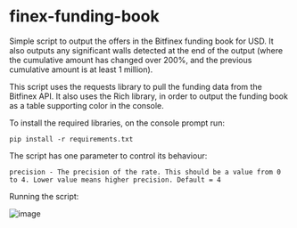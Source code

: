 # finex-funding-book
Simple script to output the offers in the Bitfinex funding book for USD.
It also outputs any significant walls detected at the end of the output (where the cumulative amount has changed over 200%, and the previous cumulative amount is at least 1 million).

This script uses the requests library to pull the funding data from the Bitfinex API.
It also uses the Rich library, in order to output the funding book as a table supporting color in the console.

To install the required libraries, on the console prompt run:

    pip install -r requirements.txt

The script has one parameter to control its behaviour:

    precision - The precision of the rate. This should be a value from 0 to 4. Lower value means higher precision. Default = 4

Running the script:

![image](https://user-images.githubusercontent.com/54691174/170968694-754feb73-803d-4adb-aca8-9b3816f22009.png)
